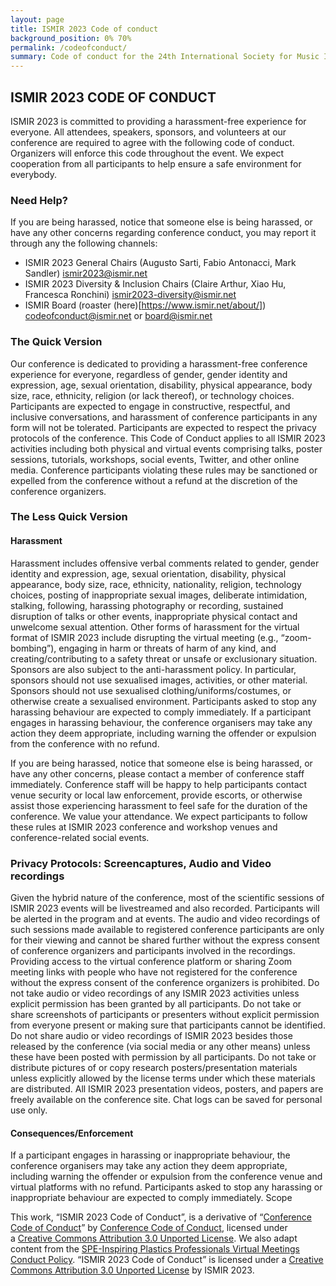 ```yaml
---
layout: page
title: ISMIR 2023 Code of conduct
background_position: 0% 70%
permalink: /codeofconduct/
summary: Code of conduct for the 24th International Society for Music Information Retrieval Conference
---
```


## ISMIR 2023 CODE OF CONDUCT

ISMIR 2023 is committed to providing a harassment-free experience for everyone. All attendees, speakers, sponsors, and volunteers at our conference are required to agree with the following code of conduct. Organizers will enforce this code throughout the event. We expect cooperation from all participants to help ensure a safe environment for everybody.

### Need Help?

If you are being harassed, notice that someone else is being harassed, or have any other concerns regarding conference conduct, you may report it through any the following channels:

- ISMIR 2023 General Chairs (Augusto Sarti, Fabio Antonacci, Mark Sandler) [ismir2023@ismir.net](ismir2023@ismir.net)
- ISMIR 2023 Diversity & Inclusion Chairs (Claire Arthur, Xiao Hu, Francesca Ronchini) [ismir2023-diversity@ismir.net](ismir2023-diversity@ismir.net)
- ISMIR Board (roaster (here)[https://www.ismir.net/about/]) [codeofconduct@ismir.net](codeofconduct@ismir.net) or [board@ismir.net](board@ismir.net )


### The Quick Version

Our conference is dedicated to providing a harassment-free conference experience for everyone, regardless of gender, gender identity and expression, age, sexual orientation, disability, physical appearance, body size, race, ethnicity, religion (or lack thereof), or technology choices. Participants are expected to engage in constructive, respectful, and inclusive conversations, and harassment of conference participants in any form will not be tolerated. Participants are expected to respect the privacy protocols of the conference. This Code of Conduct applies to all ISMIR 2023 activities including both physical and virtual events comprising talks, poster sessions, tutorials, workshops, social events, Twitter, and other online media. Conference participants violating these rules may be sanctioned or expelled from the conference without a refund at the discretion of the conference organizers.


### The Less Quick Version

#### Harassment

Harassment includes offensive verbal comments related to gender, gender identity and expression, age, sexual orientation, disability, physical appearance, body size, race, ethnicity, nationality, religion, technology choices, posting of inappropriate sexual images, deliberate intimidation, stalking, following, harassing photography or recording, sustained disruption of talks or other events, inappropriate physical contact and unwelcome sexual attention. Other forms of harassment for the virtual format of ISMIR 2023 include disrupting the virtual meeting (e.g., “zoom-bombing”), engaging in harm or threats of harm of any kind, and creating/contributing to a safety threat or unsafe or exclusionary situation.
Sponsors are also subject to the anti-harassment policy. In particular, sponsors should not use sexualised images, activities, or other material. Sponsors should not use sexualised clothing/uniforms/costumes, or otherwise create a sexualised environment.
Participants asked to stop any harassing behaviour are expected to comply immediately.
If a participant engages in harassing behaviour, the conference organisers may take any action they deem appropriate, including warning the offender or expulsion from the conference with no refund.

If you are being harassed, notice that someone else is being harassed, or have any other concerns, please contact a member of conference staff immediately.
Conference staff will be happy to help participants contact venue security or local law enforcement, provide escorts, or otherwise assist those experiencing harassment to feel safe for the duration of the conference. We value your attendance.
We expect participants to follow these rules at ISMIR 2023 conference and workshop venues and conference-related social events.

### Privacy Protocols: Screencaptures, Audio and Video recordings

Given the hybrid nature of the conference, most of the scientific sessions of ISMIR 2023 events will be livestreamed and also recorded. Participants will be alerted in the program and at events. The audio and video recordings of such sessions made available to registered conference participants are only for their viewing and cannot be shared further without the express consent of conference organizers and participants involved in the recordings.
Providing access to the virtual conference platform or sharing Zoom meeting links with people who have not registered for the conference without the express consent of the conference organizers is prohibited.
Do not take audio or video recordings of any ISMIR 2023 activities unless explicit permission has been granted by all participants.
Do not take or share screenshots of participants or presenters without explicit permission from everyone present or making sure that participants cannot be identified.
Do not share audio or video recordings of ISMIR 2023 besides those released by the conference (via social media or any other means) unless these have been posted with permission by all participants.
Do not take or distribute pictures of or copy research posters/presentation materials unless explicitly allowed by the license terms under which these materials are distributed. All ISMIR 2023 presentation videos, posters, and papers are freely available on the conference site.
Chat logs can be saved for personal use only.

#### Consequences/Enforcement

If a participant engages in harassing or inappropriate behaviour, the conference organisers may take any action they deem appropriate, including warning the offender or expulsion from the conference venue and virtual platforms with no refund.
Participants asked to stop any harassing or inappropriate behaviour are expected to comply immediately.
Scope

This work, “ISMIR 2023 Code of Conduct”, is a derivative of “[Conference Code of Conduct](https://confcodeofconduct.com/)” by [Conference Code of Conduct](https://github.com/confcodeofconduct), licensed under a [Creative Commons Attribution 3.0 Unported License](https://creativecommons.org/licenses/by/3.0/deed.en_US). We also adapt content from the [SPE-Inspiring Plastics Professionals Virtual Meetings Conduct Policy](https://www.4spe.org/i4a/pages/index.cfm?pageID=5715). “ISMIR 2023 Code of Conduct” is licensed under a [Creative Commons Attribution 3.0 Unported License](https://creativecommons.org/licenses/by/3.0/deed.en_US) by ISMIR 2023.





